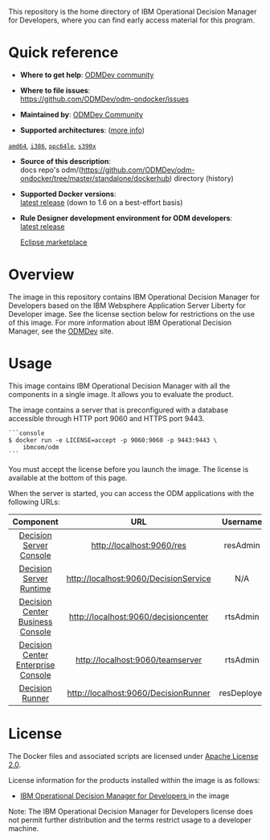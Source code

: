 
This repository is the home directory of IBM Operational Decision Manager for Developers, where you can find early access material for this program.

# Quick reference

-	**Where to get help**:   [ODMDev community](https://developer.ibm.com/odm/)

-	**Where to file issues**:  
  https://github.com/ODMDev/odm-ondocker/issues

-	**Maintained by**:   [ODMDev Community](https://github.com/ODMDev)

-	**Supported architectures**:  ([more info](https://github.com/docker-library/official-images#architectures-other-than-amd64))

  [`amd64`](https://hub.docker.com/r/amd64/websphere-liberty/), [`i386`](https://hub.docker.com/r/i386/websphere-liberty/), [`ppc64le`](https://hub.docker.com/r/ppc64le/websphere-liberty/), [`s390x`](https://hub.docker.com/r/s390x/websphere-liberty/)

-	**Source of this description**:  
docs repo's odm/(https://github.com/ODMDev/odm-ondocker/tree/master/standalone/dockerhub) directory (history)

-	**Supported Docker versions**:  
	[latest release](https://github.com/docker/docker-ce/releases/latest) (down to 1.6 on a best-effort basis)
	
-	**Rule Designer development environment for ODM developers**:  
	[latest release](https://github.com/ODMDev/ruledesigner/raw/master)
	
	[Eclipse marketplace](https://marketplace.eclipse.org/content/ibm-operational-decision-manager-developers-rule-designer)

  # Overview

  The image in this repository contains IBM Operational Decision Manager for Developers based on the IBM Websphere Application Server Liberty for Developer image. See the license section below for restrictions on the use of this image. For more information about IBM Operational Decision Manager, see the [ODMDev](https://www.ibm.com/support/knowledgecenter/en/SSQP76_8.9.2/com.ibm.odm.dserver.rules.tutorials/tut_gs_topics/odm_dserver_rules_gs.html) site.


  # Usage

This image contains IBM Operational Decision Manager with all the components in a single image.
It allows you to evaluate the product.

The image contains a server that is preconfigured with a database accessible through HTTP port 9060 and HTTPS port 9443.

  	```console
  	$ docker run -e LICENSE=accept -p 9060:9060 -p 9443:9443 \
  	    ibmcom/odm
  	```
You must accept the license before you launch the image. The license is available at the bottom of this page.

When the server is started, you can access the ODM applications with the following URLs:

|Component|URL|Username|Password|
|:-----:|:-----:|:-----:|:-----:|
| [Decision Server Console](http://localhost:9060/res) | <http://localhost:9060/res> |resAdmin|resAdmin|
| [Decision Server Runtime](http://localhost:9060/DecisionService) |<http://localhost:9060/DecisionService> |N/A|N/A|
| [Decision Center Business Console]( http://localhost:9060/decisioncenter) |  <http://localhost:9060/decisioncenter> |rtsAdmin|rtsAdmin|
| [Decision Center Enterprise Console]( http://localhost:9060/teamserver) |  <http://localhost:9060/teamserver> |rtsAdmin|rtsAdmin|
| [Decision Runner]( http://localhost:9060/DecisionRunner) |  <http://localhost:9060/DecisionRunner> |resDeployer|resDeployer|


  # License

  The Docker files and associated scripts are licensed under [Apache License 2.0](http://www.apache.org/licenses/LICENSE-2.0.html).

  License information for the products installed within the image is as follows:
  -	[IBM Operational Decision Manager for Developers ](https://raw.githubusercontent.com/ODMDev/odm-ondocker/master/standalone/licenses/Lic_en.txt) in the  image

Note: The IBM Operational Decision Manager for Developers license does not permit further distribution and the terms restrict usage to a developer machine.
